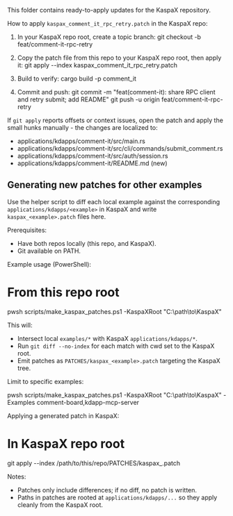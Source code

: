 This folder contains ready-to-apply updates for the KaspaX repository.

How to apply `kaspax_comment_it_rpc_retry.patch` in the KaspaX repo:

1) In your KaspaX repo root, create a topic branch:
   git checkout -b feat/comment-it-rpc-retry

2) Copy the patch file from this repo to your KaspaX repo root, then apply it:
   git apply --index kaspax_comment_it_rpc_retry.patch

3) Build to verify:
   cargo build -p comment_it

4) Commit and push:
   git commit -m "feat(comment-it): share RPC client and retry submit; add README"
   git push -u origin feat/comment-it-rpc-retry

If `git apply` reports offsets or context issues, open the patch and apply the small hunks manually - the changes are localized to:
- applications/kdapps/comment-it/src/main.rs
- applications/kdapps/comment-it/src/cli/commands/submit_comment.rs
- applications/kdapps/comment-it/src/auth/session.rs
- applications/kdapps/comment-it/README.md (new)


Generating new patches for other examples
----------------------------------------

Use the helper script to diff each local example against the corresponding `applications/kdapps/<example>` in KaspaX and write `kaspax_<example>.patch` files here.

Prerequisites:
- Have both repos locally (this repo, and KaspaX).
- Git available on PATH.

Example usage (PowerShell):

  # From this repo root
  pwsh scripts/make_kaspax_patches.ps1 -KaspaXRoot "C:\path\to\KaspaX"

This will:
- Intersect local `examples/*` with KaspaX `applications/kdapps/*`.
- Run `git diff --no-index` for each match with cwd set to the KaspaX root.
- Emit patches as `PATCHES/kaspax_<example>.patch` targeting the KaspaX tree.

Limit to specific examples:

  pwsh scripts/make_kaspax_patches.ps1 -KaspaXRoot "C:\path\to\KaspaX" -Examples comment-board,kdapp-mcp-server

Applying a generated patch in KaspaX:

  # In KaspaX repo root
  git apply --index /path/to/this/repo/PATCHES/kaspax_<example>.patch

Notes:
- Patches only include differences; if no diff, no patch is written.
- Paths in patches are rooted at `applications/kdapps/...` so they apply cleanly from the KaspaX root.
